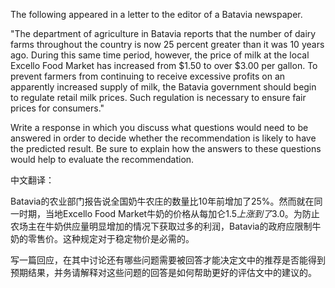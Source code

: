 The following appeared in a letter to the editor of a Batavia newspaper.

"The department of agriculture in Batavia reports that the number of dairy farms throughout the country is now 25 percent greater than it was 10 years ago. During this same time period, however, the price of milk at the local Excello Food Market has increased from $1.50 to over $3.00 per gallon. To prevent farmers from continuing to receive excessive profits on an apparently increased supply of milk, the Batavia government should begin to regulate retail milk prices. Such regulation is necessary to ensure fair prices for consumers."

Write a response in which you discuss what questions would need to be answered in order to decide whether the recommendation is likely to have the predicted result. Be sure to explain how the answers to these questions would help to evaluate the recommendation.

中文翻译：

Batavia的农业部门报告说全国奶牛农庄的数量比10年前增加了25%。然而就在同一时期，当地Excello Food Market牛奶的价格从每加仑$1.5上涨到了$3.0。为防止农场主在牛奶供应量明显增加的情况下获取过多的利润，Batavia的政府应限制牛奶的零售价。这种规定对于稳定物价是必需的。

写一篇回应，在其中讨论还有哪些问题需要被回答才能决定文中的推荐是否能得到预期结果，并务请解释对这些问题的回答是如何帮助更好的评估文中的建议的。
